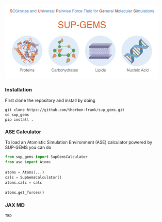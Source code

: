 ![Logo](./sup-gems-logo.png)
### Installation
First clone the repository and install by doing 
```shell script
git clone https://github.com/thorben-frank/sup_gems.git
cd sup_gems
pip install .
```
### ASE Calculator
To load an Atomistic Simulation Environment (ASE) calculator powered by
SUP-GEMS you can do 
```python
from sup_gems import SupGemsCalculator
from ase import Atoms

atoms = Atoms(...)
calc = SupGemsCalculator()
atoms.calc = calc

atoms.get_forces()
```
### JAX MD
```python
TBD
```
